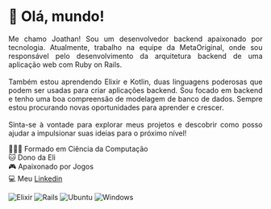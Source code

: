 <h1 align="left">👋 Olá, mundo!</h1>

<div align="justify">
  <p>Me chamo Joathan! Sou um desenvolvedor backend apaixonado por tecnologia. Atualmente, trabalho na equipe da MetaOriginal, onde sou responsável pelo desenvolvimento da arquitetura backend de uma aplicação web com Ruby on Rails.
<br><br>Também estou aprendendo Elixir e Kotlin, duas linguagens poderosas que podem ser usadas para criar aplicações backend. Sou focado em backend e tenho uma boa compreensão de modelagem de banco de dados. Sempre estou procurando novas oportunidades para aprender e crescer.
<br><br>Sinta-se à vontade para explorar meus projetos e descobrir como posso ajudar a impulsionar suas ideias para o próximo nível!</p>
</div>

🧑🏻‍🎓 Formado em Ciência da Computação
<br>
🐱 Dono da Eli
<br>
🎮 Apaixonado por Jogos
<br>
💻 Meu [Linkedin](https://www.linkedin.com/in/joathan/)

![Elixir](https://img.shields.io/badge/elixir-%234B275F.svg?style=for-the-badge&logo=elixir&logoColor=white)
![Rails](https://img.shields.io/badge/rails-%23CC0000.svg?style=for-the-badge&logo=ruby-on-rails&logoColor=white)
![Ubuntu](https://img.shields.io/badge/Ubuntu-E95420?style=for-the-badge&logo=ubuntu&logoColor=white)
![Windows](https://img.shields.io/badge/Windows-0078D6?style=for-the-badge&logo=windows&logoColor=white)  


